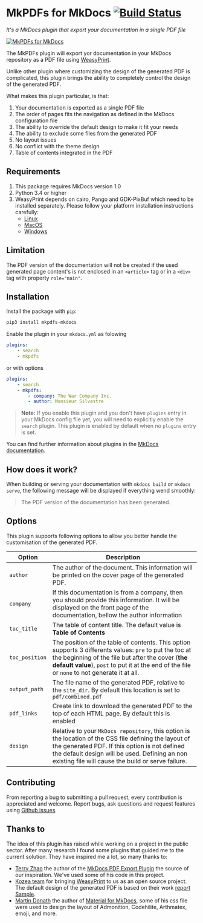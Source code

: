 # MkPDFs for MkDocs [![Build Status](https://travis-ci.org/comwes/mkpdfs-mkdocs-plugin.svg?branch=master)](https://travis-ci.org/comwes/mkpdfs-mkdocs-plugin)

*It's a MkDocs plugin that export your documentation in a single PDF file*

[![MkPDFs for MkDocs](https://raw.githubusercontent.com/comwes/mkpdfs-mkdocs-plugin/master/docs/assets/images/mkpdfs.png)][mkpdfsdoc]

  [mkpdfsdoc]: https://mkpdfs.comwes.eu


The MkPDFs plugin will export yor documentation in your MkDocs repository as a PDF file using [WeasyPrint](http://weasyprint.org/).

Unlike other plugin where customizing the design of the generated PDF is complicated, this plugin brings the ability to completely control the design of the generated PDF.

What makes this plugin particular, is that:

1. Your documentation is exported as a single PDF file
1. The order of pages fits the navigation as defined in the MkDocs configuration file
1. The ability to override the default design to make it fit your needs
1. The ability to exclude some files from the generated PDF
1. No layout issues
1. No conflict with the theme design
1. Table of contents integrated in the PDF

## Requirements

1. This package requires MkDocs version 1.0
2. Python 3.4 or higher
3. WeasyPrint depends on cairo, Pango and GDK-PixBuf which need to be installed separately. Please follow your platform installation instructions carefully:
    - [Linux][weasyprint-linux]
    - [MacOS][weasyprint-macos]
    - [Windows][weasyprint-windows]

## Limitation

The PDF version of the documentation will not be created if the used generated page content's is not enclosed in an `<article>` tag  or in a `<div>` tag with property `role="main"`.

## Installation

Install the package with `pip`:

```bash
pip3 install mkpdfs-mkdocs
```

Enable the plugin in your `mkdocs.yml` as folowing

```yaml
plugins:
    - search
    - mkpdfs
```

or with options

```yaml
plugins:
    - search
    - mkpdfs:
        - company: The War Company Inc.
        - author: Monsieur Silvestre
```

> **Note:** If you enable this plugin and you don't have `plugins` entry in your MkDocs config file yet, you will need to explicitly enable the `search` plugin. This plugin is enabled by default when no `plugins` entry is set.

You can find further information about plugins in the [MkDocs documentation][mkdocs-plugins].

## How does it work?

When building or serving your documentation with `mkdocs build` or `mkdocs serve`, the following message will be displayed if everything wend smoothly:

> The PDF version of the documentation has been generated.

## Options

This plugin supports following options to allow you better handle the customisation of the generated PDF.


| Option | Description |
| --- | --- |
| `author` | The author of the document. This information will be printed on the cover page of the generated PDF. |
| `company` | If this documentation is from a company, then you should provide this information. It will be displayed on the front page of the documentation, bellow the author information|
| `toc_title` | The table of content title. The default value is **Table of Contents** |
| `toc_position` | The position of the table of contents. This option supports 3 differents values: `pre` to put the toc at the beginning of the file but after the cover (**the default value**), `post` to put it at the end of the file or `none` to not generate it at all. |
| `output_path` | The file name of the generated PDF, relative to the `site_dir`. By default this location is set to `pdf/combined.pdf`|
| `pdf_links` | Create link to download the generated PDF to the top of each HTML page. By default this is enabled |
| `design` |  Relative to your `MkDocs repository`, this option is the location of the CSS file defining the layout of the generated PDF. If this option is not defined the default design will be used. Defining an non existing file will cause the build or serve failure. |

## Contributing

From reporting a bug to submitting a pull request, every contribution is appreciated and welcome. Report bugs, ask questions and request features using [Github issues][github-issues].


## Thanks to

The idea of this plugin has raised while working on a project in the public sector. After many research I found some plugins that guided me to the current solution. They have inspired me a lot, so many thanks to:

- [Terry Zhao][zhaoterryy] the author of the [MkDocs PDF Export Plugin][mkdocs-pdf-export-plugin] the source of our inspiration. We've used some of his code in this project.
- [Kozea team][kozeateam] for bringing [WeasyPrint](https://github.com/Kozea/WeasyPrint) to us as an open source project. The default design of the generated PDF is based on their work [report Sample](https://github.com/Kozea/WeasyPrint/tree/gh-pages/samples/report).
- [Martin Donath][squidfunk] the author of [Material for MkDocs][materialmkdoc], some of his css file were used to design the layout of Admonition, Codehilite, Arthmatex, emoji, and more.


[weasyprint-linux]: https://weasyprint.readthedocs.io/en/latest/install.html#linux
[weasyprint-macos]: https://weasyprint.readthedocs.io/en/latest/install.html#macos
[weasyprint-windows]: https://weasyprint.readthedocs.io/en/latest/install.html#windows
[mkdocs-plugins]: http://www.mkdocs.org/user-guide/plugins/
[github-issues]: https://github.com/comwes/mkpdfs-mkdocs-plugin/issues
[contributing]: CONTRIBUTING.md
[mkdocs-pdf-export-plugin]: https://github.com/zhaoterryy/mkdocs-pdf-export-plugin
[kozeateam]: https://github.com/Kozea
[zhaoterryy]:  https://github.com/zhaoterryy
[squidfunk]: https://github.com/squidfunk
[materialmkdoc]: https://github.com/squidfunk/mkdocs-material
